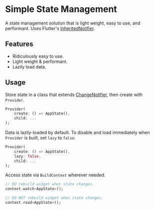 # Simple State Management

A state management solution that is light weight, easy to use, and performant. Uses Flutter's [InheritedNotifier](https://api.flutter.dev/flutter/widgets/InheritedNotifier-class.html).

## Features

- Ridiculously easy to use.
- Light weight & performant.
- Lazily load data.

## Usage

Store state in a class that extends [ChangeNotifier](https://api.flutter.dev/flutter/foundation/ChangeNotifier-class.html), then create with `Provider`.

```dart
Provider(
    create: () => AppState(),
    child: ...
);
```

Data is lazily-loaded by default. To disable and load immediately when `Provider` is built, set `lazy` to `false`.

```dart
Provider(
    create: () => AppState(),
    lazy: false,
    child: ...
);
```

Access state via `BuildContext` wherever needed.

```dart
// DO rebuild widget when state changes.
context.watch<AppState>();

// DO NOT rebuild widget when state changes.
context.read<AppState>();
```
